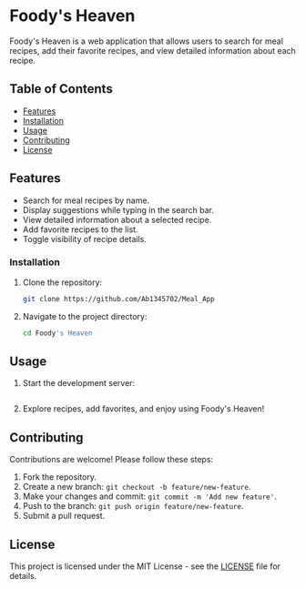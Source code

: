 # Foody's Heaven

Foody's Heaven is a web application that allows users to search for meal recipes, add their favorite recipes, and view detailed information about each recipe.

## Table of Contents
- [Features](#features)
- [Installation](#installation)
- [Usage](#usage)
- [Contributing](#contributing)
- [License](#license)

## Features
- Search for meal recipes by name.
- Display suggestions while typing in the search bar.
- View detailed information about a selected recipe.
- Add favorite recipes to the list.
- Toggle visibility of recipe details.

### Installation
1. Clone the repository:
   ```bash
   git clone https://github.com/Ab1345702/Meal_App
   ```

2. Navigate to the project directory:
   ```bash
   cd Foody's Heaven
   ```


## Usage
1. Start the development server:
   ```bash
   ```

2. Explore recipes, add favorites, and enjoy using Foody's Heaven!

## Contributing
Contributions are welcome! Please follow these steps:
1. Fork the repository.
2. Create a new branch: `git checkout -b feature/new-feature`.
3. Make your changes and commit: `git commit -m 'Add new feature'`.
4. Push to the branch: `git push origin feature/new-feature`.
5. Submit a pull request.

## License
This project is licensed under the MIT License - see the [LICENSE](LICENSE) file for details.